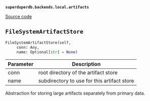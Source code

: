 **`superduperdb.backends.local.artifacts`** 

[Source code](https://github.com/SuperDuperDB/superduperdb/blob/main/superduperdb/backends/local/artifacts.py)

## `FileSystemArtifactStore` 

```python
FileSystemArtifactStore(self,
     conn: Any,
     name: Optional[str] = None)
```
| Parameter | Description |
|-----------|-------------|
| conn | root directory of the artifact store |
| name | subdirectory to use for this artifact store |

Abstraction for storing large artifacts separately from primary data.


